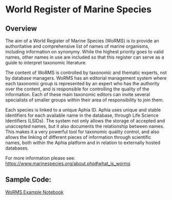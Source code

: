 
# World Register of Marine Species

## Overview

The aim of a World Register of Marine Species (WoRMS) is to provide an authoritative and comprehensive list of names of marine organisms, including information on synonymy. While the highest priority goes to valid names, other names in use are included so that this register can serve as a guide to interpret taxonomic literature.

The content of WoRMS is controlled by taxonomic and thematic experts, not by database managers. WoRMS has an editorial management system where each taxonomic group is represented by an expert who has the authority over the content, and is responsible for controlling the quality of the information. Each of these main taxonomic editors can invite several specialists of smaller groups within their area of responsibility to join them.

Each species is linked to a unique Aphia ID. Aphia uses unique and stable identifiers for each available name in the database, through Life Science Identifiers (LSIDs). The system not only allows the storage of accepted and unaccepted names, but it also documents the relationship between names. This makes it a very powerful tool for taxonomic quality control, and also allows the linking of different pieces of information through scientific names, both within the Aphia platform and in relation to externally hosted databases.

For more information please see: https://www.marinespecies.org/about.php#what_is_worms

## Sample Code:
[WoRMS Example Notebook](https://github.com/C4IROcean/OceanDataConnector/blob/master/data/Worms/WoRMS.ipynb)
